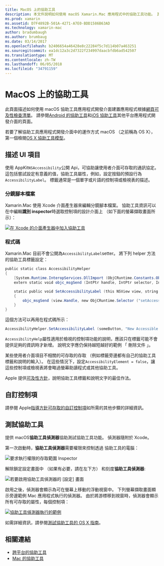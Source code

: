 ```yaml
---
title: MacOS 上的協助工具
description: 本文件說明如何使用 macOS Xamarin.Mac 應用程式中的協助工具功能。 其中也會討論描述中的分鏡腳本和程式碼、 自訂控制項和測試協助工具的 UI 項目。
ms.prod: xamarin
ms.assetid: D7F4892B-501A-4271-A7E0-BDD1586B63AD
ms.technology: xamarin-mac
author: bradumbaugh
ms.author: brumbaug
ms.date: 03/14/2017
ms.openlocfilehash: b2406654a46428e8c22284f5c7d114b07a463251
ms.sourcegitcommit: ea1dc12a3c2d7322f234997daacbfdb6ad542507
ms.translationtype: MT
ms.contentlocale: zh-TW
ms.lasthandoff: 06/05/2018
ms.locfileid: "34791159"
---
```

# <a name="accessibility-on-macos"></a>MacOS 上的協助工具

此頁面描述如何使用 macOS 協助工具應用程式開發介面建置應用程式根據[網頁可及性檢查清單](~/cross-platform/app-fundamentals/accessibility.md)。
請參閱[Android 的協助工具](~/android/app-fundamentals/accessibility.md)和[iOS 協助工具](~/ios/app-fundamentals/accessibility.md)其他平台應用程式開發介面的頁面。

若要了解協助工具應用程式開發介面中的運作方式 macOS （之前稱為 OS X），第一個檢閱[OS X 協助工具模型](https://developer.apple.com/library/mac/documentation/Accessibility/Conceptual/AccessibilityMacOSX/OSXAXmodel.html)。

## <a name="describing-ui-elements"></a>描述 UI 項目

使用 AppKit`NSAccessibility`公開 Api，可協助讓使用者介面可存取的通訊協定。 這包括嘗試設定有意義的值，協助工具屬性，例如，設定按鈕的預設行為`AccessibilityLabel`。 標籤通常是一個單字或片語的控制項或檢視表的描述。

### <a name="storyboard-files"></a>分鏡腳本檔案

Xamarin.Mac 使用 Xcode 介面產生器來編輯分鏡腳本檔案。
協助工具資訊可以在中編輯**識別 inspector**時選取控制項的設計介面上 （如下面的螢幕擷取畫面所示）：

[![在 Xcode 的介面產生器中加入協助工具](accessibility-images/xcode.png "加入 Xcode 的介面產生器中的協助工具")](accessibility-images/xcode-large.png#lightbox)

### <a name="code"></a>程式碼

Xamarin.Mac 目前不會公開為`AccessibilityLabel`setter。  將下列 helper 方法的協助工具標籤設定：

```csharp
public static class AccessibilityHelper
{
    [System.Runtime.InteropServices.DllImport (ObjCRuntime.Constants.ObjectiveCLibrary)]
    extern static void objc_msgSend (IntPtr handle, IntPtr selector, IntPtr label);

    static public void SetAccessibilityLabel (this NSView view, string value)
    {
        objc_msgSend (view.Handle, new ObjCRuntime.Selector ("setAccessibilityLabel:").Handle, new NSString (value).Handle);
    }
}
```

這個方法可以再用在程式碼所示：

```csharp
AccessibilityHelper.SetAccessibilityLabel (someButton, "New Accessible Description");
```

`AccessibilityHelp`屬性適用於檢視的控制項功能的說明，應該只在標籤可能不會提供足夠的資訊時才新增。 說明文字應仍保持越短越好的範例 「 刪除文件 」。

某些使用者介面項目不相關的可存取的存取 （例如標籤旁邊都有自己的協助工具標籤和說明的輸入）。
在這些情況下，設定`AccessibilityElement = false`，讓這些控制項或檢視表將會略過螢幕助讀程式或其他協助工具。

Apple 提供[可及性方針](https://developer.apple.com/library/mac/documentation/Accessibility/Conceptual/AccessibilityMacOSX/EnhancingtheAccessibilityofStandardAppKitControls.html)，說明協助工具標籤和說明文字的最佳作法。

## <a name="custom-controls"></a>自訂控制項

請參閱 Apple[指導方針可存取的自訂控制項](https://developer.apple.com/library/mac/documentation/Accessibility/Conceptual/AccessibilityMacOSX/ImplementingAccessibilityforCustomControls.html)如所需的其他步驟的詳細資訊。

## <a name="testing-accessibility"></a>測試協助工具

提供 macOS**協助工具偵測器**協助測試協助工具功能。 偵測器隨附於 Xcode。

第一次啟動時，**協助工具偵測器**需要權限來控制透過 協助工具的電腦：

![要求執行權限的存取範圍 Inspector](accessibility-images/accessibility-inspector-1.png "要求執行權限的存取範圍偵測器")

解除鎖定設定畫面中 （如果有必要，請在左下方） 和刻度**協助工具偵測器**:

![若要啟用協助工具偵測器的 [設定] 畫面](accessibility-images/accessibility-inspector-2.png "啟用協助工具偵測器的 [設定] 畫面")

啟用之後，偵測器會顯示為可在螢幕上移動的浮動視窗中。 下列螢幕擷取畫面顯示旁邊範例 Mac 應用程式執行的偵測器。 由於將游標移到視窗時，偵測器會顯示所有可存取的屬性，每個控制項：

[![協助工具偵測器執行的範例](accessibility-images/accessibility-example.png "範例的協助工具偵測器正在執行")](accessibility-images/accessibility-example-large.png#lightbox)

如需詳細資訊，請參閱[測試協助工具的 OS X 指南](https://developer.apple.com/library/mac/documentation/Accessibility/Conceptual/AccessibilityMacOSX/OSXAXTestingApps.html)。



## <a name="related-links"></a>相關連結

- [跨平台的協助工具](~/cross-platform/app-fundamentals/accessibility.md)
- [Mac 的協助工具](https://www.apple.com/accessibility/mac/)

